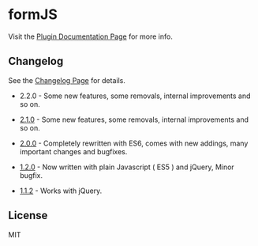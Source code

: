 # formJS

Visit the [Plugin Documentation Page](http://valeriodipunzio.com/plugins/formJS/) for more info.


## Changelog

See the [Changelog Page](http://valeriodipunzio.com/plugins/formJS/#changelog) for details.

- 2.2.0 - Some new features, some removals, internal improvements and so on.

- [2.1.0](http://valeriodipunzio.com/plugins/formJS/2.1.0/) - Some new features, some removals, internal improvements and so on.

- [2.0.0](http://valeriodipunzio.com/plugins/formJS/2.0.0/) - Completely rewritten with ES6, comes with new addings, many important changes and bugfixes.

- [1.2.0](http://valeriodipunzio.com/plugins/formJS/1.2.0/) - Now written with plain Javascript ( ES5 ) and jQuery, Minor bugfix.

- [1.1.2](http://valeriodipunzio.com/plugins/formJS/1.1.2/) - Works with jQuery.


## License

MIT
